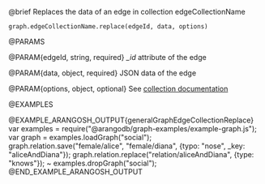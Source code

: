 

@brief Replaces the data of an edge in collection edgeCollectionName

`graph.edgeCollectionName.replace(edgeId, data, options)`

@PARAMS

@PARAM{edgeId, string, required}
*_id* attribute of the edge

@PARAM{data, object, required}
JSON data of the edge

@PARAM{options, object, optional}
See [collection documentation](../Documents/DocumentMethods.md)

@EXAMPLES

@EXAMPLE_ARANGOSH_OUTPUT{generalGraphEdgeCollectionReplace}
  var examples = require("@arangodb/graph-examples/example-graph.js");
  var graph = examples.loadGraph("social");
  graph.relation.save("female/alice", "female/diana", {typo: "nose", _key: "aliceAndDiana"});
  graph.relation.replace("relation/aliceAndDiana", {type: "knows"});
~ examples.dropGraph("social");
@END_EXAMPLE_ARANGOSH_OUTPUT


